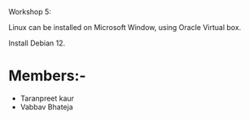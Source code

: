 Workshop 5:

Linux can be installed on Microsoft Window, using Oracle Virtual box.

Install Debian 12.

# Members:- 
- Taranpreet kaur
- Vabbav Bhateja
